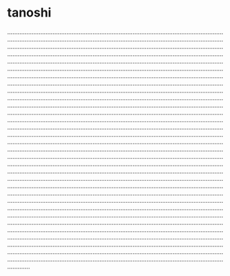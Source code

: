 # tanoshi

.............................................................................................................................................................................................................................................................................................................................................................................................................................................................................................................................................................................................................................................................................................................................................................................................................................................................................................................................................................................................................................................................................................................................................................................................................................................................................................................................................................................................................................................................................................................................................................................................................................................................................................................................................................................................................................................................................................................................................................................................................................................................................................................................................................................................................................................................................................................................................................................................................................................................................................................................................................................................................................................................................................................................................................................................................................................................................................................................................................................................................................................................................................................................................................................................................................................................................................................................................................................................................................................................................................................................................................................................................................................................................................................................................................................................................................................................................................................................................................................................................................................................................................................................................